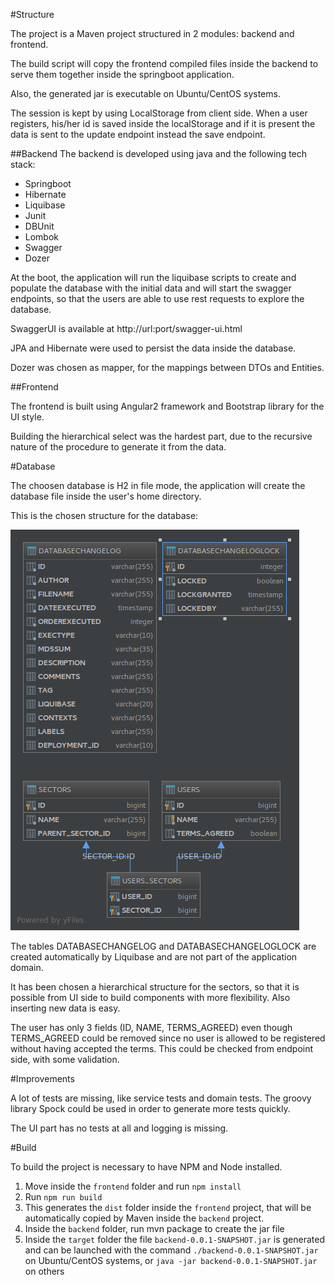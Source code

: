 #Structure

The project is a Maven project structured in 2 modules: backend and frontend.

The build script will copy the frontend compiled files inside the backend to serve them together inside the springboot 
application.

Also, the generated jar is executable on Ubuntu/CentOS systems.

The session is kept by using LocalStorage from client side. When a user registers, his/her id is saved inside the 
localStorage and if it is present the data is sent to the update endpoint instead the save endpoint.

##Backend
The backend is developed using java and the following tech stack:

* Springboot
* Hibernate
* Liquibase
* Junit
* DBUnit
* Lombok
* Swagger
* Dozer

At the boot, the application will run the liquibase scripts to create and populate the database with the initial data 
and will start the swagger endpoints, so that the users are able to use rest requests to explore the database.

SwaggerUI is available at http://url:port/swagger-ui.html

JPA and Hibernate were used to persist the data inside the database.

Dozer was chosen as mapper, for the mappings between DTOs and Entities.

##Frontend

The frontend is built using Angular2 framework and Bootstrap library for the UI style.

Building the hierarchical select was the hardest part, due to the recursive nature of the procedure to generate it 
from the data.

#Database

The choosen database is H2 in file mode, the application will create the database file inside the user's home directory.

This is the chosen structure for the database:

![DatabaseDiagram](diagram.png?raw=true "Database Diagram")

The tables DATABASECHANGELOG and DATABASECHANGELOGLOCK are created automatically by Liquibase and are not part of the 
application domain.

It has been chosen a hierarchical structure for the sectors, so that it is possible from UI side to build components 
with more flexibility. Also inserting new data is easy.

The user has only 3 fields (ID, NAME, TERMS_AGREED) even though TERMS_AGREED could be removed since no user is allowed to 
be registered without having accepted the terms. This could be checked from endpoint side, with some validation.


#Improvements

A lot of tests are missing, like service tests and domain tests.
The groovy library Spock could be used in order to generate more tests quickly.

The UI part has no tests at all and logging is missing.

#Build

To build the project is necessary to have NPM and Node installed.

1. Move inside the `frontend` folder and run `npm install`
2. Run `npm run build`
3. This generates the `dist` folder inside the `frontend` project, that will be automatically copied by Maven inside 
the `backend` project.
4. Inside the `backend` folder, run mvn package to create the jar file
5. Inside the `target` folder the file `backend-0.0.1-SNAPSHOT.jar` is generated and can be launched with the command
`./backend-0.0.1-SNAPSHOT.jar` on Ubuntu/CentOS systems, or `java -jar backend-0.0.1-SNAPSHOT.jar` on others 


